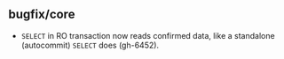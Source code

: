 ## bugfix/core

* `SELECT` in RO transaction now reads confirmed data, like a standalone (autocommit) `SELECT` does (gh-6452).
